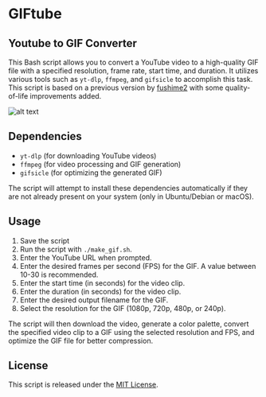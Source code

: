# GIFtube
## Youtube to GIF Converter

This Bash script allows you to convert a YouTube video to a high-quality GIF file with a specified resolution, frame rate, start time, and duration. It utilizes various tools such as `yt-dlp`, `ffmpeg`, and `gifsicle` to accomplish this task. This script is based on a previous version by [fushime2](https://github.com/fushime2/youtube-to-gif) with some quality-of-life improvements added.

![alt text](demo.gif)

## Dependencies

- `yt-dlp` (for downloading YouTube videos)
- `ffmpeg` (for video processing and GIF generation)
- `gifsicle` (for optimizing the generated GIF)

The script will attempt to install these dependencies automatically if they are not already present on your system (only in Ubuntu/Debian or macOS).

## Usage

1. Save the script 
2. Run the script with `./make_gif.sh`.
3. Enter the YouTube URL when prompted.
4. Enter the desired frames per second (FPS) for the GIF. A value between 10-30 is recommended.
5. Enter the start time (in seconds) for the video clip.
6. Enter the duration (in seconds) for the video clip.
7. Enter the desired output filename for the GIF.
8. Select the resolution for the GIF (1080p, 720p, 480p, or 240p).

The script will then download the video, generate a color palette, convert the specified video clip to a GIF using the selected resolution and FPS, and optimize the GIF file for better compression.

## License

This script is released under the [MIT License](https://opensource.org/licenses/MIT).
